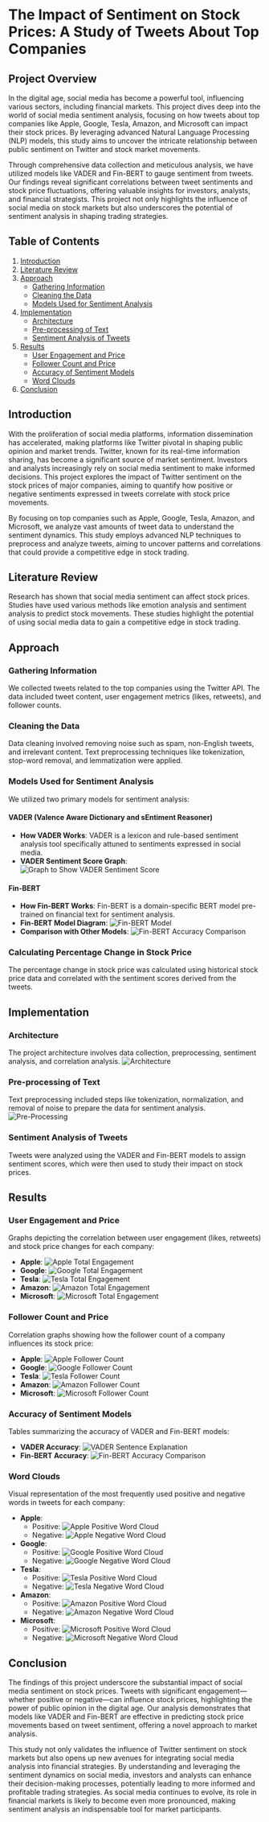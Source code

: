 

# The Impact of Sentiment on Stock Prices: A Study of Tweets About Top Companies

## Project Overview

In the digital age, social media has become a powerful tool, influencing various sectors, including financial markets. This project dives deep into the world of social media sentiment analysis, focusing on how tweets about top companies like Apple, Google, Tesla, Amazon, and Microsoft can impact their stock prices. By leveraging advanced Natural Language Processing (NLP) models, this study aims to uncover the intricate relationship between public sentiment on Twitter and stock market movements.

Through comprehensive data collection and meticulous analysis, we have utilized models like VADER and Fin-BERT to gauge sentiment from tweets. Our findings reveal significant correlations between tweet sentiments and stock price fluctuations, offering valuable insights for investors, analysts, and financial strategists. This project not only highlights the influence of social media on stock markets but also underscores the potential of sentiment analysis in shaping trading strategies.

## Table of Contents

1. [Introduction](#introduction)
2. [Literature Review](#literature-review)
3. [Approach](#approach)
    - [Gathering Information](#gathering-information)
    - [Cleaning the Data](#cleaning-the-data)
    - [Models Used for Sentiment Analysis](#models-used-for-sentiment-analysis)
4. [Implementation](#implementation)
    - [Architecture](#architecture)
    - [Pre-processing of Text](#pre-processing-of-text)
    - [Sentiment Analysis of Tweets](#sentiment-analysis-of-tweets)
5. [Results](#results)
    - [User Engagement and Price](#user-engagement-and-price)
    - [Follower Count and Price](#follower-count-and-price)
    - [Accuracy of Sentiment Models](#accuracy-of-sentiment-models)
    - [Word Clouds](#word-clouds)
6. [Conclusion](#conclusion)

## Introduction

With the proliferation of social media platforms, information dissemination has accelerated, making platforms like Twitter pivotal in shaping public opinion and market trends. Twitter, known for its real-time information sharing, has become a significant source of market sentiment. Investors and analysts increasingly rely on social media sentiment to make informed decisions. This project explores the impact of Twitter sentiment on the stock prices of major companies, aiming to quantify how positive or negative sentiments expressed in tweets correlate with stock price movements.

By focusing on top companies such as Apple, Google, Tesla, Amazon, and Microsoft, we analyze vast amounts of tweet data to understand the sentiment dynamics. This study employs advanced NLP techniques to preprocess and analyze tweets, aiming to uncover patterns and correlations that could provide a competitive edge in stock trading.
## Literature Review

Research has shown that social media sentiment can affect stock prices. Studies have used various methods like emotion analysis and sentiment analysis to predict stock movements. These studies highlight the potential of using social media data to gain a competitive edge in stock trading.

## Approach

### Gathering Information

We collected tweets related to the top companies using the Twitter API. The data included tweet content, user engagement metrics (likes, retweets), and follower counts.

### Cleaning the Data

Data cleaning involved removing noise such as spam, non-English tweets, and irrelevant content. Text preprocessing techniques like tokenization, stop-word removal, and lemmatization were applied.

### Models Used for Sentiment Analysis

We utilized two primary models for sentiment analysis:

#### VADER (Valence Aware Dictionary and sEntiment Reasoner)

- **How VADER Works**: VADER is a lexicon and rule-based sentiment analysis tool specifically attuned to sentiments expressed in social media.
- **VADER Sentiment Score Graph**: ![Graph to Show VADER Sentiment Score](Images/Graph%20to%20Show%20VADER%20Sentiment%20score.png)

#### Fin-BERT

- **How Fin-BERT Works**: Fin-BERT is a domain-specific BERT model pre-trained on financial text for sentiment analysis.
- **Fin-BERT Model Diagram**: ![Fin-BERT Model](Images/Finbert%20Model.png)
- **Comparison with Other Models**: ![Fin-BERT Accuracy Comparison](Images/Finbert%20accuracy%20comparision.png)

### Calculating Percentage Change in Stock Price

The percentage change in stock price was calculated using historical stock price data and correlated with the sentiment scores derived from the tweets.

## Implementation

### Architecture

The project architecture involves data collection, preprocessing, sentiment analysis, and correlation analysis. 
![Architecture](Images/Architecture.jpg)

### Pre-processing of Text

Text preprocessing included steps like tokenization, normalization, and removal of noise to prepare the data for sentiment analysis.
![Pre-Processing](Images/Pre-Processing.png)

### Sentiment Analysis of Tweets

Tweets were analyzed using the VADER and Fin-BERT models to assign sentiment scores, which were then used to study their impact on stock prices.

## Results

### User Engagement and Price

Graphs depicting the correlation between user engagement (likes, retweets) and stock price changes for each company:
- **Apple**: ![Apple Total Engagement](Images/Apple_Total_Engagement.png)
- **Google**: ![Google Total Engagement](Images/Google_Total_Engagement.png)
- **Tesla**: ![Tesla Total Engagement](Images/Tesla_Total_Engagement.png)
- **Amazon**: ![Amazon Total Engagement](Images/Amazon_Total_Engagement.png)
- **Microsoft**: ![Microsoft Total Engagement](Images/Microsoft_Total_Engagement.png)

### Follower Count and Price

Correlation graphs showing how the follower count of a company influences its stock price:
- **Apple**: ![Apple Follower Count](Images/Apple_Follower_count.png)
- **Google**: ![Google Follower Count](Images/Google_Follower_count.png)
- **Tesla**: ![Tesla Follower Count](Images/Tesla_Follower_count.png)
- **Amazon**: ![Amazon Follower Count](Images/Amazon_Follower_count.png)
- **Microsoft**: ![Microsoft Follower Count](Images/Microsoft_Follower_count.png)

### Accuracy of Sentiment Models

Tables summarizing the accuracy of VADER and Fin-BERT models:
- **VADER Accuracy**: ![VADER Sentence Explanation](Images/Vader%20Sentence%20explain.png)
- **Fin-BERT Accuracy**: ![Fin-BERT Accuracy Comparison](Images/Finbert%20accuracy%20comparision.png)

### Word Clouds

Visual representation of the most frequently used positive and negative words in tweets for each company:
- **Apple**: 
  - Positive: ![Apple Positive Word Cloud](Images/applepos.png)
  - Negative: ![Apple Negative Word Cloud](Images/appleneg.png)
- **Google**:
  - Positive: ![Google Positive Word Cloud](Images/googlepos.png)
  - Negative: ![Google Negative Word Cloud](Images/googleneg.png)
- **Tesla**:
  - Positive: ![Tesla Positive Word Cloud](Images/teslapos.png)
  - Negative: ![Tesla Negative Word Cloud](Images/teslaneg.png)
- **Amazon**:
  - Positive: ![Amazon Positive Word Cloud](Images/amazonpos.png)
  - Negative: ![Amazon Negative Word Cloud](Images/amazonneg.png)
- **Microsoft**:
  - Positive: ![Microsoft Positive Word Cloud](Images/microsoftpos.png)
  - Negative: ![Microsoft Negative Word Cloud](Images/microsoftneg.png)

## Conclusion

The findings of this project underscore the substantial impact of social media sentiment on stock prices. Tweets with significant engagement—whether positive or negative—can influence stock prices, highlighting the power of public opinion in the digital age. Our analysis demonstrates that models like VADER and Fin-BERT are effective in predicting stock price movements based on tweet sentiment, offering a novel approach to market analysis.

This study not only validates the influence of Twitter sentiment on stock markets but also opens up new avenues for integrating social media analysis into financial strategies. By understanding and leveraging the sentiment dynamics on social media, investors and analysts can enhance their decision-making processes, potentially leading to more informed and profitable trading strategies. As social media continues to evolve, its role in financial markets is likely to become even more pronounced, making sentiment analysis an indispensable tool for market participants.


